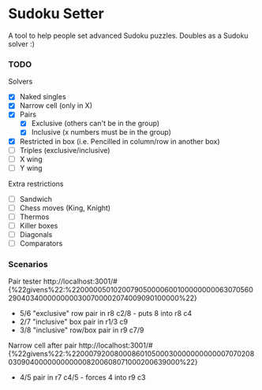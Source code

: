 # Sudoku Setter

A tool to help people set advanced Sudoku puzzles. Doubles as a Sudoku solver :)

### TODO

Solvers

-   [x] Naked singles
-   [x] Narrow cell (only in X)
-   [x] Pairs
    -   [x] Exclusive (others can't be in the group)
    -   [x] Inclusive (x numbers must be in the group)
-   [x] Restricted in box (i.e. Pencilled in column/row in another box)
-   [ ] Triples (exclusive/inclusive)
-   [ ] X wing
-   [ ] Y wing

Extra restrictions

-   [ ] Sandwich
-   [ ] Chess moves (King, Knight)
-   [ ] Thermos
-   [ ] Killer boxes
-   [ ] Diagonals
-   [ ] Comparators

### Scenarios

Pair tester http://localhost:3001/#{%22givens%22:%22000005010200790500006001000000000630705602904034000000000300700002074009090100000%22}

-   5/6 "exclusive" row pair in r8 c2/8 - puts 8 into r8 c4
-   2/7 "inclusive" box pair in r1/3 c9
-   3/8 "inclusive" row/box pair in r9 c7/9

Narrow cell after pair http://localhost:3001/#{%22givens%22:%22000792008000860105000300000000000070702080309040000000000008200608071000200639000%22}

-   4/5 pair in r7 c4/5 - forces 4 into r9 c3
